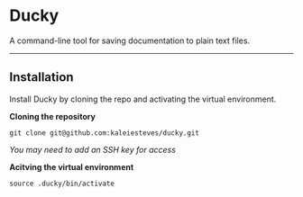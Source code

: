 # Ducky
A command-line tool for saving documentation to plain text files.

---
## Installation
Install Ducky by cloning the repo and activating the virtual environment.

**Cloning the repository**
```
git clone git@github.com:kaleiesteves/ducky.git
```
*You may need to add an SSH key for access*


**Acitving the virtual environment**
```
source .ducky/bin/activate
```
